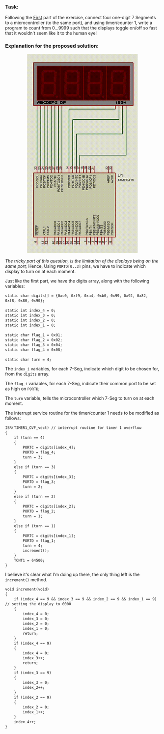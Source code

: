 ### Task:

Following the [First](https://github.com/rezmansouri/microlab/tree/main/Exercise%203/Part1) part of the exercise, connect four one-digit 7 Segments to a microcontroller (to the same port), and using timer/counter 1, write a program to count from 0...9999 such that the displays toggle on/off so fast that it wouldn't seem like it to the human eye!

### Explanation for the proposed solution:

<p align="center">
  <img src="https://github.com/rezmansouri/microlab/blob/main/Exercise%203/Part2/circuit.gif"/>
</p>

_The tricky part of this question, is the limitation of the displays being on the same port;_ 
Hence, Using `PORTD[0..3]` pins, we have to indicate which display to turn on at each moment.

Just like the first part, we have the digits array, along with the following variables:

```
static char digits[] = {0xc0, 0xf9, 0xa4, 0xb0, 0x99, 0x92, 0x82, 0xf8, 0x80, 0x90};

static int index_4 = 0;
static int index_3 = 0;
static int index_2 = 0;
static int index_1 = 0;

static char flag_1 = 0x01;
static char flag_2 = 0x02;
static char flag_3 = 0x04;
static char flag_4 = 0x08;

static char turn = 4;
```

The `index_i` variables, for each 7-Seg, indicate which digit to be chosen for, from the `digits` array.

The `flag_i` variables, for each 7-Seg, indicate their common port to be set as high on `PORTD`;

The `turn` variable, tells the microcontroller which 7-Seg to turn on at each moment.

The interrupt service routine for the timer/counter 1 needs to be modified as follows:

```
ISR(TIMER1_OVF_vect) // interrupt routine for timer 1 overflow
{
    if (turn == 4)
    {
        PORTC = digits[index_4];
        PORTD = flag_4;
        turn = 3;
    }
    else if (turn == 3)
    {
        PORTC = digits[index_3];
        PORTD = flag_3;
        turn = 2;
    }
    else if (turn == 2)
    {
        PORTC = digits[index_2];
        PORTD = flag_2;
        turn = 1;
    }
    else if (turn == 1)
    {
        PORTC = digits[index_1];
        PORTD = flag_1;
        turn = 4;
        increment();
    }
    TCNT1 = 64500;
}
```

I believe it's clear what I'm doing up there, the only thing left is the `increment()` method.

```
void increment(void)
{
    if (index_4 == 9 && index_3 == 9 && index_2 == 9 && index_1 == 9) // setting the display to 0000
    {
        index_4 = 0;
        index_3 = 0;
        index_2 = 0;
        index_1 = 0;
        return;
    }
    if (index_4 == 9)
    {
        index_4 = 0;
        index_3++;
        return;
    }
    if (index_3 == 9)
    {
        index_3 = 0;
        index_2++;
    }
    if (index_2 == 9)
    {
        index_2 = 0;
        index_1++;
    }
    index_4++;
}
```